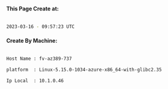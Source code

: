 
   
#### This Page Create at:

```bash

2023-03-16 - 09:57:23 UTC

```

#### Create By Machine:

```bash

Host Name : fv-az389-737

platform  : Linux-5.15.0-1034-azure-x86_64-with-glibc2.35

Ip Local  : 10.1.0.46

```

